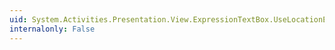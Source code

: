 ```yaml
---
uid: System.Activities.Presentation.View.ExpressionTextBox.UseLocationExpression
internalonly: False
---
```

